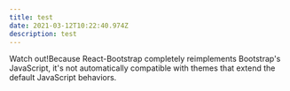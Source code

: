 ```yaml
---
title: test
date: 2021-03-12T10:22:40.974Z
description: test
---
```



Watch out!Because React-Bootstrap completely reimplements Bootstrap's JavaScript, it's not automatically compatible with themes that extend the default JavaScript behaviors.